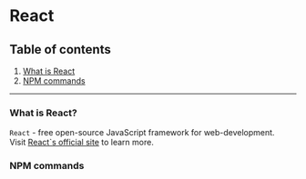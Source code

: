 # React

## Table of contents
1. [What is React](https://github.com/XenoPOMP/cra-template-typescript/tree/master/.ct/docs/react#what-is-react)
2. [NPM commands]()
<hr>

### What is React?
``React`` - free open-source JavaScript framework for web-development. \
Visit [React`s official site](https://reactjs.org) to learn more.

### NPM commands